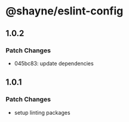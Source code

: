 # @shayne/eslint-config

## 1.0.2

### Patch Changes

- 045bc83: update dependencies

## 1.0.1

### Patch Changes

- setup linting packages
